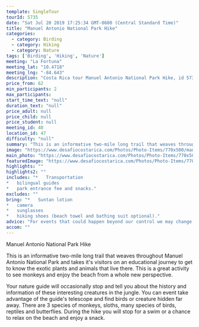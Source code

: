 ```yaml
---
template: SingleTour
tourId: 5735
date: "Sat Jul 20 2019 17:25:34 GMT-0600 (Central Standard Time)"
title: "Manuel Antonio National Park Hike"
categories: 
  - category: Birding
  - category: Hiking
  - category: Nature
tags: ['Birding', 'Hiking', 'Nature']
meeting: "La Fortuna"
meeting_lat: "10.4718"
meeting_lng: "-84.643"
description: "Costa Rica tour Manuel Antonio National Park Hike, id 5735"
price_from: 62
min_participants: 2
max_participants: 
start_time_text: "null"
duration_text: "null"
price_adult: null
price_child: null
price_student: null
meeting_id: 40
location_id: 47
difficulty: "null"
summary: "This is an informative two-mile long trail that weaves throughout Manuel Antonio National Park and takes it's visitors on an educational journey to get to know the exotic plants and animals that live there. This is a great activity to see monkeys and enjoy the beach from a whole new perspective."
image: "https://www.desafiocostarica.com/Photos/Photo-Items/770x500/manuel-antonio-national-park-hike-1415653283.jpg"
main_photo: "https://www.desafiocostarica.com/Photos/Photo-Items/770x500/manuel-antonio-national-park-hike-1415653283.jpg"
featuredImage: "https://www.desafiocostarica.com/Photos/Photo-Items/770x500/manuel-antonio-national-park-hike-1415653283.jpg"
highlights: ""
highlights2: ""
includes: "*   Transportation
*   bilingual guides
*   park entrance fee and snacks."
excludes: ""
bring: "*   Suntan lotion
*   camera
*   sunglasses
*   hiking shoes (beach towel and bathing suit optional)."
advice: "For events that could happen beyond our control we may change to a more-suitable tour with an equal or similar adventure-appeal or offer other tour options so you don't miss out on a fun day in Costa Rica. We reserve the right to cancel a trip due to unfavorable conditions & will only run a tour according to our policies. Full refund is given if (on rare occasion) no tour is run."
accom: ""
---
```

Manuel Antonio National Park Hike

This is an informative two-mile long trail that weaves throughout Manuel Antonio National Park and takes it's visitors on an educational journey to get to know the exotic plants and animals that live there. This is a great activity to see monkeys and enjoy the beach from a whole new perspective.

Your nature guide will occasionally stop and tell you about the history and information of these interesting creatures in the jungle. You can event take advantage of the guide's telescope and find birds or creature hidden far away. There are 3 species of monkeys, sloths, many species of birds, reptiles and butterflies. During the hike you will stop for a swim or a chance to relax on the beach and enjoy a snack.